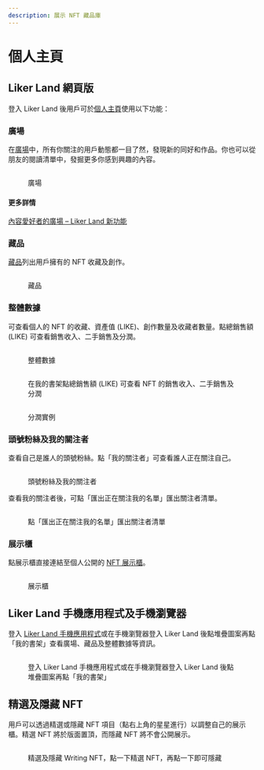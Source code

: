```yaml
---
description: 展示 NFT 藏品庫
---
```


# 個人主頁

## Liker Land 網頁版

登入 Liker Land 後用戶可於[個人主頁](https://liker.land/zh-Hant/feed?view=town)使用以下功能：

### 廣場

在[廣場](https://liker.land/zh-Hant/feed?view=town)中，所有你關注的用戶動態都一目了然，發現新的同好和作品。你也可以從朋友的閱讀清單中，發掘更多你感到興趣的內容。

<figure><img src="../../../.gitbook/assets/Plaza.png" alt=""><figcaption><p>廣場</p></figcaption></figure>

#### 更多詳情

[內容愛好者的廣場 – Liker Land 新功能](https://blog.like.co/zh/%E5%85%A7%E5%AE%B9%E6%84%9B%E5%A5%BD%E8%80%85%E7%9A%84%E5%BB%A3%E5%A0%B4-liker-land-%E6%96%B0%E5%8A%9F%E8%83%BD/)

### 藏品

[藏品](https://liker.land/zh-Hant/feed?view=collectibles\&tab=collected)列出用戶擁有的 NFT 收藏及創作。

<figure><img src="../../../.gitbook/assets/Dashboard 6.png" alt=""><figcaption><p>藏品</p></figcaption></figure>

### 整體數據

可查看個人的 NFT 的收藏、資產值 (LIKE)、創作數量及收藏者數量。點總銷售額 (LIKE) 可查看銷售收入、二手銷售及分潤。

<figure><img src="../../../.gitbook/assets/Dashboard 2.png" alt=""><figcaption><p>整體數據</p></figcaption></figure>

<figure><img src="../../../.gitbook/assets/My Dashboard Total Sales Sample 1.png" alt=""><figcaption><p>在我的書架點總銷售額 (LIKE) 可查看 NFT 的銷售收入、二手銷售及分潤</p></figcaption></figure>

<figure><img src="../../../.gitbook/assets/My Dashboard Total Sales Sample 2.png" alt=""><figcaption><p>分潤實例</p></figcaption></figure>

### 頭號粉絲及我的關注者

查看自己是誰人的頭號粉絲。點「我的關注者」可查看誰人正在關注自己。

<figure><img src="../../../.gitbook/assets/Dashboard 3.png" alt=""><figcaption><p>頭號粉絲及我的關注者</p></figcaption></figure>

查看我的關注者後，可點「匯出正在關注我的名單」匯出關注者清單。

<figure><img src="../../../.gitbook/assets/Dashboard 4.png" alt=""><figcaption><p>點「匯出正在關注我的名單」匯出關注者清單</p></figcaption></figure>

### 展示櫃

點展示櫃直接連結至個人公開的 [NFT 展示櫃](nft-portfolio.md)。

<figure><img src="../../../.gitbook/assets/Dashboard 5.png" alt=""><figcaption><p>展示櫃</p></figcaption></figure>

## Liker Land 手機應用程式及手機瀏覽器

登入 [Liker Land 手機應用程式](../../../user-guide/liker-land/download.md)或在手機瀏覽器登入 Liker Land 後點堆疊圖案再點「我的書架」查看廣場、藏品及整體數據等資訊。

<figure><img src="../../../.gitbook/assets/Dashboard Liker Lad app.png" alt=""><figcaption><p>登入 Liker Land 手機應用程式或在手機瀏覽器登入 Liker Land 後點堆疊圖案再點「我的書架」</p></figcaption></figure>

## 精選及隱藏 NFT

用戶可以透過精選或隱藏 NFT 項目（點右上角的星星進行）以調整自己的展示櫃。精選 NFT 將於版面置頂，而隱藏 NFT 將不會公開展示。

<figure><img src="../../../.gitbook/assets/Featured NFT.png" alt=""><figcaption><p>精選及隱藏 Writing NFT，點一下精選 NFT，再點一下即可隱藏</p></figcaption></figure>
